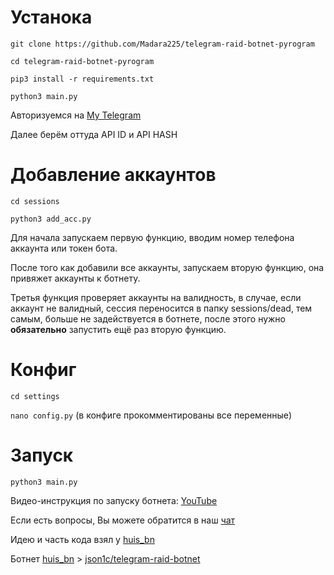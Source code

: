 # Устанока

`git clone https://github.com/Madara225/telegram-raid-botnet-pyrogram`

`cd telegram-raid-botnet-pyrogram`

`pip3 install -r requirements.txt`

`python3 main.py`

Авторизуемся на [My Telegram](https://my.telegram.org)

Далее берём оттуда API ID и API HASH

# Добавление аккаунтов
`cd sessions`

`python3 add_acc.py`

Для начала запускаем первую функцию, вводим номер телефона аккаунта или токен бота.

После того как добавили все аккаунты, запускаем вторую функцию, она привяжет аккаунты к ботнету.

Третья функция проверяет аккаунты на валидность, в случае, если аккаунт не валидный, сессия переносится в папку sessions/dead, тем самым, больше не задействуется в ботнете, после этого нужно **обязательно** запустить ещё раз вторую функцию.
 

 
# Конфиг
`cd settings`

`nano config.py` (в конфиге прокомментированы все переменные)

# Запуск

`python3 main.py`
 
Видео-инструкция по запуску ботнета: [YouTube](https://www.youtube.com/watch?v=DKKpfHzMR78)

Если есть вопросы, Вы можете обратится в наш [чат](https://t.me/pepe_devs)

Идею и часть кода взял у [huis_bn](https://t.me/huis_bn)

Ботнет [huis_bn](https://t.me/huis_bn) > [json1c/telegram-raid-botnet](https://github.com/json1c/telegram-raid-botnet)

